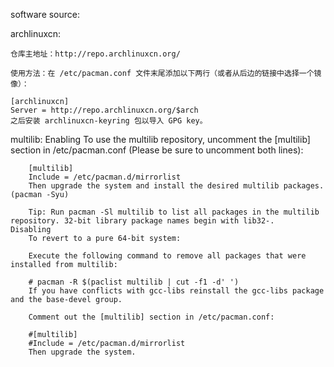 software source:


archlinuxcn:

	仓库主地址：http://repo.archlinuxcn.org/

	使用方法：在 /etc/pacman.conf 文件末尾添加以下两行（或者从后边的链接中选择一个镜像）：

	[archlinuxcn]
	Server = http://repo.archlinuxcn.org/$arch
	之后安装 archlinuxcn-keyring 包以导入 GPG key。

multilib:
	Enabling
		To use the multilib repository, uncomment the [multilib] section in /etc/pacman.conf (Please be sure to uncomment both lines):

		[multilib]
		Include = /etc/pacman.d/mirrorlist
		Then upgrade the system and install the desired multilib packages.(pacman -Syu)

		Tip: Run pacman -Sl multilib to list all packages in the multilib repository. 32-bit library package names begin with lib32-.
	Disabling
		To revert to a pure 64-bit system:

		Execute the following command to remove all packages that were installed from multilib:

		# pacman -R $(paclist multilib | cut -f1 -d' ')
		If you have conflicts with gcc-libs reinstall the gcc-libs package and the base-devel group.

		Comment out the [multilib] section in /etc/pacman.conf:

		#[multilib]
		#Include = /etc/pacman.d/mirrorlist
		Then upgrade the system.

